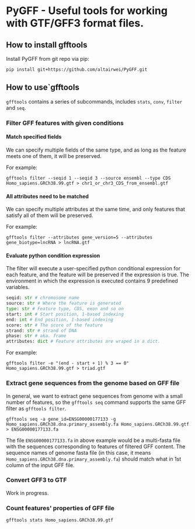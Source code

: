 # PyGFF - Useful tools for working with GTF/GFF3 format files.

## How to install gfftools

Install PyGFF from git repo via pip:

```shell
pip install git+https://github.com/altairwei/PyGFF.git
```

## How to use`gfftools

`gfftools` contains a series of subcommands, includes `stats`, `conv`, `filter` and `seq`.

### Filter GFF features with given conditions

#### Match specified fields

We can specify multiple fields of the same type, and as long as the feature meets one of them, it will be preserved.

For example:

```shell
gfftools filter --seqid 1 --seqid 3 --source ensembl --type CDS Homo_sapiens.GRCh38.99.gtf > chr1_or_chr3_CDS_from_ensembl.gtf
```

#### All attributes need to be matched

We can specify multiple attributes at the same time, and only features that satisfy all of them will be preserved.

For example:

```shell
gfftools filter --attributes gene_version=5 --attributes gene_biotype=lncRNA > lncRNA.gtf
```

#### Evaluate python condition expression

The filter will execute a user-specified python conditional expression for each feature, and the feature will be preserved if the expression is true. The environment in which the expression is executed contains 9 predefined variables.

```python
seqid: str # chromosome name
source: str # Where the feature is generated
type: str # Feature type, CDS, exon and so on
start: int # Start position, 1-based indexing
end: int # End position, 1-based indexing
score: str # The score of the feature
strand: str # strand of DNA
phase: str # aka. frame
attributes: dict # Feature attributes are wraped in a dict.
```

For example:

```shell
gfftools filter -e "(end - start + 1) % 3 == 0" Homo_sapiens.GRCh38.99.gtf > triad.gtf
```

### Extract gene sequences from the genome based on GFF file

In general, we want to extract gene sequences from genome with a small number of features, so the `gfftools seq` command supports the same GFF filter as `gfftools filter`.

```shell
gfftools seq -a gene_id=ENSG00000177133 -g Homo_sapiens.GRCh38.dna.primary_assembly.fa Homo_sapiens.GRCh38.99.gtf > ENSG00000177133.fa
```

The file `ENSG00000177133.fa` in above example would be a multi-fasta file with the sequences corresponding to features of filtered GFF content. The sequence names of genome fasta file (in this case, it means `Homo_sapiens.GRCh38.dna.primary_assembly.fa`) should match what in 1st column of the input GFF file.

### Convert GFF3 to GTF

Work in progress.


### Count features' properties of GFF file

```shell
gfftools stats Homo_sapiens.GRCh38.99.gtf
```